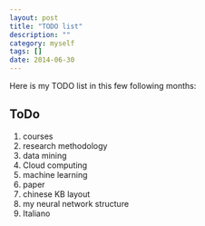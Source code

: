 ```yaml
---
layout: post
title: "TODO list"
description: ""
category: myself
tags: []
date: 2014-06-30
---
```

Here is my TODO list in this few following months:  

## ToDo

1. courses
  1. research methodology
  2. data mining
  3. Cloud computing
  4. machine learning
2. paper
  1. chinese KB layout
  2. my neural network structure
3. Italiano
